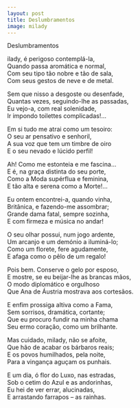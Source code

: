 ```yaml
---
layout: post
title: Deslumbramentos
image: milady
---
```


<span class="titulo">Deslumbramentos</span><br>

<span class="caps" alt="M">ilady</span>, é perigoso contemplá-la,<br>
Quando passa aromática e normal,<br>
Com seu tipo tão nobre e tão de sala,<br>
Com seus gestos de neve e de metal.<br>

Sem que nisso a desgoste ou desenfade,<br>
Quantas vezes, seguindo-lhe as passadas,<br>
Eu vejo-a, com real solenidade,<br>
Ir impondo toilettes complicadas!...<br>

Em si tudo me atrai como um tesoiro:<br>
O seu ar pensativo e senhoril,<br>
A sua voz que tem um timbre de oiro<br>
E o seu nevado e lúcido perfil!<br>

Ah! Como me estonteia e me fascina...<br>
E é, na graça distinta do seu porte,<br>
Como a Moda supérflua e feminina,<br>
E tão alta e serena como a Morte!...<br>

Eu ontem encontrei-a, quando vinha,<br>
Britânica, e fazendo-me assombrar;<br>
Grande dama fatal, sempre sozinha,<br>
E com firmeza e música no andar!<br>

O seu olhar possui, num jogo ardente,<br>
Um arcanjo e um demónio a iluminá-lo;<br>
Como um florete, fere agudamente,<br>
E afaga como o pêlo de um regalo!<br>

Pois bem. Conserve o gelo por esposo,<br>
E mostre, se eu beijar-lhe as brancas mãos,<br>
O modo diplomático e orgulhoso<br>
Que Ana de Áustria mostrava aos cortesãos.<br>

E enfim prossiga altiva como a Fama,<br>
Sem sorrisos, dramática, cortante;<br>
Que eu procuro fundir na minha chama<br>
Seu ermo coração, como um brilhante.<br>

Mas cuidado, milady, não se afoite,<br>
Que hão de acabar os bárbaros reais;<br>
E os povos humilhados, pela noite,<br>
Para a vingança aguçam os punhais.<br>

E um dia, ó flor do Luxo, nas estradas,<br>
Sob o cetim do Azul e as andorinhas,<br>
Eu hei de ver errar, alucinadas,<br>
E arrastando farrapos – as rainhas.<br>
